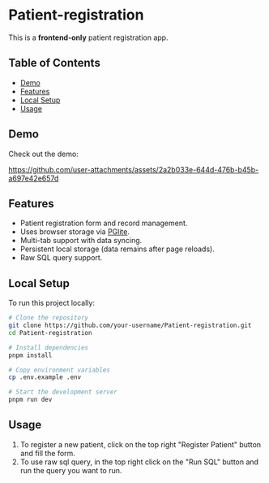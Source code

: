 # Patient-registration

This is a **frontend-only** patient registration app.

## Table of Contents

- [Demo](#demo)
- [Features](#features)
- [Local Setup](#local-setup)
- [Usage](#usage)

## Demo

Check out the demo:

https://github.com/user-attachments/assets/2a2b033e-644d-476b-b45b-a697e42e657d

## Features

- Patient registration form and record management.
- Uses browser storage via [PGlite](https://github.com/electric-sql/pglite).
- Multi-tab support with data syncing.
- Persistent local storage (data remains after page reloads).
- Raw SQL query support.

## Local Setup

To run this project locally:

```bash
# Clone the repository
git clone https://github.com/your-username/Patient-registration.git
cd Patient-registration

# Install dependencies
pnpm install

# Copy environment variables
cp .env.example .env

# Start the development server
pnpm run dev
```

## Usage

1. To register a new patient, click on the top right "Register Patient" button and fill the form.
2. To use raw sql query, in the top right click on the "Run SQL" button and run the query you want to run.
